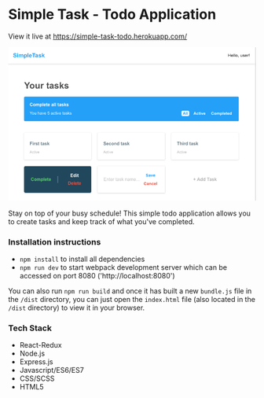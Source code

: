 # Simple Task - Todo Application
View it live at https://simple-task-todo.herokuapp.com/

![Simple Task](https://github.com/jchoo157/todo-app/blob/update-readme-and-compress-images/public/images/todo-app.png)

Stay on top of your busy schedule! This simple todo application allows you to create tasks and keep track of what you've completed.

### Installation instructions
- `npm install` to install all dependencies
- `npm run dev` to start webpack development server which can be accessed on port 8080 ('http://localhost:8080')

You can also run `npm run build` and once it has built a new `bundle.js` file in the `/dist` directory, you can just open the `index.html` file (also located in the `/dist` directory) to view it in your browser.

### Tech Stack
- React-Redux
- Node.js
- Express.js
- Javascript/ES6/ES7
- CSS/SCSS
- HTML5